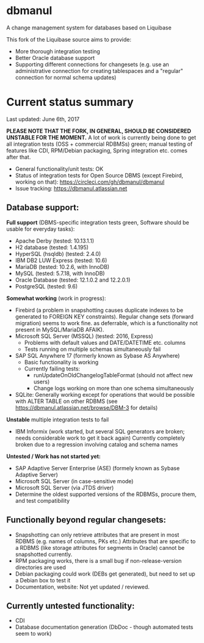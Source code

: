 # dbmanul
A change management system for databases based on Liquibase

This fork of the Liquibase source aims to provide:
- More thorough integration testing
- Better Oracle database support
- Supporting different connections for changesets (e.g. use an administrative connection for creating tablespaces and a "regular" connection for normal schema updates)

Current status summary
======================

Last updated: June 6th, 2017

**PLEASE NOTE THAT THE FORK, IN GENERAL, SHOULD BE CONSIDERED UNSTABLE FOR THE MOMENT.**
    A lot of work is currently being done to get all integration tests (OSS + commercial RDBMSs) green; manual testing of features like CDI, RPM/Debian packaging, Spring integration etc. comes after that.   

- General functionality/unit tests: OK
- Status of integration tests for Open Source DBMS (except Firebird, working on that): 
    https://circleci.com/gh/dbmanul/dbmanul
- Issue tracking: https://dbmanul.atlassian.net     

Database support:
-----------------

**Full support** (DBMS-specific integration tests green, Software should be usable for everyday tasks):
- Apache Derby (tested: 10.13.1.1)
- H2 database (tested: 1.4.195) 
- HyperSQL (hsqldb) (tested: 2.4.0)
- IBM DB2 LUW Express (tested: 10.6) 
- MariaDB (tested: 10.2.6, with InnoDB)
- MySQL (tested: 5.7.18, with InnoDB)
- Oracle Database (tested: 12.1.0.2 and 12.2.0.1)
- PostgreSQL (tested: 9.6)

**Somewhat working** (work in progress):
- Firebird (a problem in snapshotting causes duplicate indexes to be generated to FOREIGN KEY constraints). 
  Regular change sets (forward migration) seems to work fine.
 as deferrable, which is a functionality not present in MySQL/MariaDB AFAIK).
- Microsoft SQL Server (MSSQL) (tested: 2016, Express)
  - Problems with default values and DATE/DATETIME etc. columns
  - Tests running on multiple schemas simultaneously fail
- SAP SQL Anywhere 17 (formerly known as Sybase AS Anywhere)
  - Basic functionality is working
  - Currently failing tests: 
    - runUpdateOnOldChangelogTableFormat (should not affect new users) 
    - Change logs working on more than one schema simultaneously
- SQLite: Generally working except for operations that would be possible with ALTER TABLE on other
    RDBMS (see https://dbmanul.atlassian.net/browse/DBM-3 for details)

**Unstable**
  multiple integration tests to fail
- IBM Informix (work started, but several SQL generators are broken; needs considerable work to get it back again)
  Currently completely broken due to a regression involving catalog and schema names

**Untested / Work has not started yet:**
- SAP Adaptive Server Enterprise (ASE) (formely known as Sybase Adaptive Server)
- Microsoft SQL Server (in case-sensitive mode)
- Microsoft SQL Server (via JTDS driver)
- Determine the oldest supported versions of the RDBMSs, procure them, and test compatibility 

Functionally beyond regular changesets:
---------------------------------------

- Snapshotting can only retrieve attributes that are present in most RDBMS (e.g. names of columns, PKs etc.)
  Attributes that are specific to a RDBMS (like storage attributes for segments in Oracle) cannot be 
  snapshotted currently.
- RPM packaging works, there is a small bug if non-release-version directories are used
- Debian packaging could work (DEBs get generated), but need to set up a Debian box to test it
- Documentation, website: Not yet updated / reviewed.

Currently untested functionality:
---------------------------------

- CDI
- Database documentation generation (DbDoc - though automated tests seem to work)